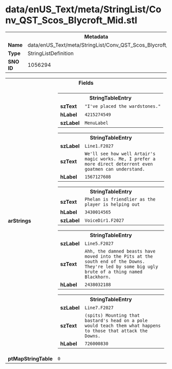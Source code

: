 <h1>data/enUS_Text/meta/StringList/Conv_QST_Scos_Blycroft_Mid.stl</h1><table><tr><th colspan="100%">Metadata</th></tr><tr><td><b>Name</b></td><td>data/enUS_Text/meta/StringList/Conv_QST_Scos_Blycroft_Mid.stl</td></tr><tr><td><b>Type</b></td><td>StringListDefinition</td></tr><tr><td><b>SNO ID</b></td><td>1056294</td></tr></table>

<table><tr><th colspan="100%">Fields</th></tr><tr><td><b>arStrings</b></td><td><table><tr><th colspan="100%">StringTableEntry</th></tr><tr><td><b>szText</b></td><td><code>"I've placed the wardstones."</code></td></tr><tr><td><b>hLabel</b></td><td><code>4215274549</code></td></tr><tr><td><b>szLabel</b></td><td><code>MenuLabel</code></td></tr></table>


<table><tr><th colspan="100%">StringTableEntry</th></tr><tr><td><b>szLabel</b></td><td><code>Line1.F2027</code></td></tr><tr><td><b>szText</b></td><td><code>We'll see how well Artair's magic works. Me, I prefer a more direct deterrent even goatmen can understand.</code></td></tr><tr><td><b>hLabel</b></td><td><code>1567127608</code></td></tr></table>


<table><tr><th colspan="100%">StringTableEntry</th></tr><tr><td><b>szText</b></td><td><code>Phelan is friendlier as the player is helping out</code></td></tr><tr><td><b>hLabel</b></td><td><code>3430014565</code></td></tr><tr><td><b>szLabel</b></td><td><code>VoiceDir1.F2027</code></td></tr></table>


<table><tr><th colspan="100%">StringTableEntry</th></tr><tr><td><b>szLabel</b></td><td><code>Line5.F2027</code></td></tr><tr><td><b>szText</b></td><td><code>Ahh, the damned beasts have moved into the Pits at the south end of the Downs. They're led by some big ugly brute of a thing named Blackhorn.</code></td></tr><tr><td><b>hLabel</b></td><td><code>2438032188</code></td></tr></table>


<table><tr><th colspan="100%">StringTableEntry</th></tr><tr><td><b>szLabel</b></td><td><code>Line7.F2027</code></td></tr><tr><td><b>szText</b></td><td><code>(spits) Mounting that bastard's head on a pole would teach them what happens to those that attack the Downs.</code></td></tr><tr><td><b>hLabel</b></td><td><code>726000830</code></td></tr></table>


</td></tr><tr><td><b>ptMapStringTable</b></td><td><code>0</code></td></tr></table>

